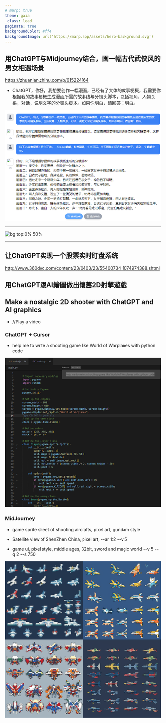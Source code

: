 ```yaml
---
# marp: true
theme: gaia
_class: lead
paginate: true
backgroundColor: #ff4
backgroundImage: url('https://marp.app/assets/hero-background.svg')
---
```

## 用ChatGPT与Midjourney结合，画一幅古代武侠风的男女相遇场景

https://zhuanlan.zhihu.com/p/615224164

* ChatGPT，你好，我想要创作一幅漫画，已经有了大体的故事梗概，我需要你根据我的故事梗概生成漫画所需的故事线与分镜头脚本，包括视角，人物关系，对话，说明文字的分镜头脚本。如果你明白，请回答：明白。

![bg top:0% 50%](/images/APPs/Full_story.png)

---
![bg top:0% 50%](https://pic4.zhimg.com/80/v2-f42668d9e028978774098e05b7df8073_720w.webp)


---
## 让ChatGPT实现一个股票实时盯盘系统
http://www.360doc.com/content/23/0403/23/55400734_1074974388.shtml

## 用ChatGPT跟AI繪圖做出懷舊2D射擊遊戲
## Make a nostalgic 2D shooter with ChatGPT and AI graphics

- //Play a video

### ChatGPT + Cursor
* help me to write a shooting game like World of Warplanes with python code

![bg left:40% 80%](/images/Chat/Code/Cursor_game.png)


### MidJourney
* game sprite sheet of shooting aircrafts, pixel art, gundam style

* Satellite view  of ShenZhen China, pixel art, --ar 1:2 --v 5

* game ui, pixel style, middle ages, 32bit, sword and magic world --v 5 --q 2 --s 750 

![bg top:0% 50%](GenerateOthers/Ivan_the_G_game_sprite_sheet_of_shooting_aircrafts_pixel_art_gu_c5e26657-55d0-429c-b8f4-030204620b46.png)

